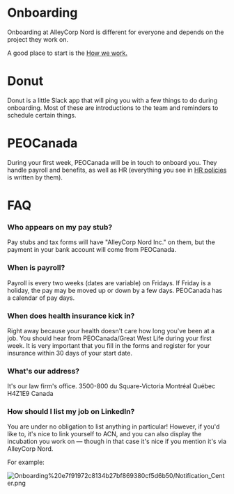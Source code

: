 # Onboarding

Onboarding at AlleyCorp Nord is different for everyone and depends on the project they work on. 

A good place to start is the [How we work.](https://www.notion.so/How-we-work-79d4f07bdace41bba2b84002b1a847ba?pvs=21)

# Donut

Donut is a little Slack app that will ping you with a few things to do during onboarding. Most of these are introductions to the team and reminders to schedule certain things. 

# PEOCanada

During your first week, PEOCanada will be in touch to onboard you. They handle payroll and benefits, as well as HR (everything you see in [HR policies](https://www.notion.so/HR-Policies-Expenses-6328d9aa141a411d8eeaa0856f66d149?pvs=21) is written by them). 

# FAQ

### Who appears on my pay stub?

Pay stubs and tax forms will have "AlleyCorp Nord Inc." on them, but the payment in your bank account will  come from PEOCanada. 

### When is payroll?

Payroll is every two weeks (dates are variable) on Fridays. If Friday is a holiday, the pay may be moved up or down by a few days. PEOCanada has a calendar of pay days. 

### When does health insurance kick in?

Right away because your health doesn't care how long you've been at a job. You should hear from PEOCanada/Great West Life during your first week. It is very important that you fill in the forms and register for your insurance within 30 days of your start date.

### **What's our address?**

It's our law firm's office. 3500-800 du Square-Victoria Montréal Québec H4Z1E9 Canada

### How should I list my job on LinkedIn?

You are under no obligation to list anything in particular! However, if you'd like to, it's nice to link yourself to ACN, and you can also display the incubation you work on — though in that case it's nice if you mention it's via AlleyCorp Nord. 

For example: 

![Onboarding%20e7f91972c8134b27bf869380cf5d6b50/Notification_Center.png](Onboarding%20e7f91972c8134b27bf869380cf5d6b50/Notification_Center.png)

##